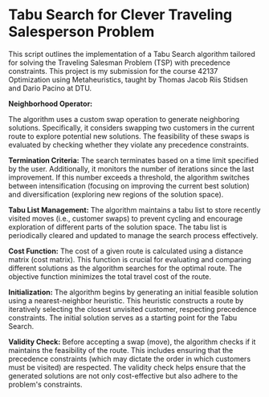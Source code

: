# Tabu Search for Clever Traveling Salesperson Problem

This script outlines the implementation of a Tabu Search algorithm tailored for solving the Traveling Salesman Problem (TSP) with precedence constraints. This project is my submission for the course 42137 Optimization using Metaheuristics, taught by Thomas Jacob Riis Stidsen and Dario Pacino at DTU.

  **Neighborhood Operator:** 
  
  The algorithm uses a custom swap operation to generate neighboring solutions.
                          Specifically, it considers swapping two customers in the current route to explore potential new solutions.
                          The feasibility of these swaps is evaluated by checking whether they violate any precedence constraints.

  **Termination Criteria:**   The search terminates based on a time limit specified by the user.
                          Additionally, it monitors the number of iterations since the last improvement.
                          If this number exceeds a threshold, the algorithm switches between intensification (focusing on improving the current best solution)
                          and diversification (exploring new regions of the solution space).

  **Tabu List Management:**  The algorithm maintains a tabu list to store recently visited moves (i.e., customer swaps) 
                          to prevent cycling and encourage exploration of different parts of the solution space. The tabu list is periodically 
                          cleared and updated to manage the search process effectively.

  **Cost Function:**         The cost of a given route is calculated using a distance matrix (cost matrix).
                          This function is crucial for evaluating and comparing different solutions as the algorithm searches for the optimal route.
                          The objective function minimizes the total travel cost of the route.

  **Initialization:**        The algorithm begins by generating an initial feasible solution using a nearest-neighbor heuristic.
                          This heuristic constructs a route by iteratively selecting the closest unvisited customer, respecting precedence constraints.
                          The initial solution serves as a starting point for the Tabu Search.

  **Validity Check:**       Before accepting a swap (move), the algorithm checks if it maintains the feasibility of the route.
                          This includes ensuring that the precedence constraints (which may dictate the order in which customers must be visited) are respected.
                          The validity check helps ensure that the generated solutions are not only cost-effective but also adhere to the problem's constraints.

